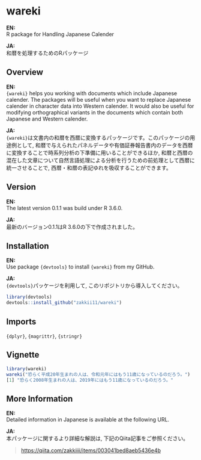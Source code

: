 # wareki

**EN:** <BR>R package for Handling Japanese Calender

**JA:** <BR>和暦を処理するためのRパッケージ

## Overview

**EN:** <BR>`{wareki}` helps you working with documents which include Japanese calender. The packages will be useful when you want to replace Japanese calender in character data into Western calender. It would also be useful for modifying orthographical variants in the documents which contain both Japanese and Western calender.

**JA:** <BR>`{wareki}`は文書内の和暦を西暦に変換するパッケージです。このパッケージの用途例として, 和暦で与えられたパネルデータや有価証券報告書内のデータを西暦に変換することで時系列分析の下準備に用いることができるほか, 和暦と西暦の混在した文章について自然言語処理による分析を行うための前処理として西暦に統一させることで, 西暦・和暦の表記ゆれを吸収することができます。

## Version

**EN:** <BR>The latest version 0.1.1 was build under R 3.6.0.

**JA:** <BR>最新のバージョン0.1.1はR 3.6.0の下で作成されました。

## Installation

**EN:** <BR>Use package `{devtools}` to install `{wareki}` from my GitHub.

**JA:** <BR>`{devtools}`パッケージを利用して, このリポジトリから導入してください。

```R
library(devtools)
devtools::install_github("zakkii11/wareki")
```

## Imports

`{dplyr}`, `{magrittr}`, `{stringr}`

## Vignette

```R
library(wareki)
wareki("恐らく平成20年生まれの人は、令和元年にはもう11歳になっているのだろう。")
[1] "恐らく2008年生まれの人は、2019年にはもう11歳になっているのだろう。"
```

## More Information

**EN:** <BR>Detailed information in Japanese is available at the following URL.

**JA:** <BR>本パッケージに関するより詳細な解説は, 下記のQiita記事をご参照ください。

> https://qiita.com/zakkiiii/items/003041bed8aeb5436e4b
